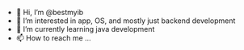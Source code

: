 - 👋 Hi, I’m @bestmyib
- 👀 I’m interested in app, OS, and mostly just backend development
- 🌱 I’m currently learning java development
- 📫 How to reach me ...

<!---
bestmyib/bestmyib is a ✨ special ✨ repository because its `README.md` (this file) appears on your GitHub profile.
You can click the Preview link to take a look at your changes.
--->
